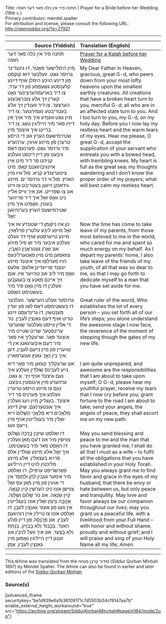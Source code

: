 <html>
<head></head>
<body>
Title: תחנה פיר אין כלה פאר דער חופה | Prayer for a Bride before her Wedding (19th c.)<br />
Primary contributor: mendel.spalter<br />
For attribution and license, please consult the following URL: <a href="http://opensiddur.org/?p=27921">http://opensiddur.org/?p=27921</a>
<p />
<hr />

<table style="margin-left: auto;margin-right: auto;" class="draggable">
<thead><tr><th id="x" style="text-align: right;">Source (Yiddish)</th><th style="text-align: left;">Translation (English)</th></tr></thead>
<tbody>
<tr><td style="vertical-align:top;" width="46%">
<div class="yiddish"><span lang="he">
תחנה פיר אין כלה פאר דער חופה
</span></div></td>
 
<td style="vertical-align:top;" width="53%">
<div class="english">
<u>Prayer for a Kalah before her Wedding</u>
</div></td></tr>


<tr><td style="vertical-align:top;" width="46%">
<div class="yiddish"><span lang="he">
מײַן הימלישער פאָטר. דו גינעדינר גרױסר גאָט. וועלבער דוא קוקסט פון דײַנע הױכע הימלן אױף דײַנע קלענסטע גשעפּפע פון דר ערד. צו דיר בּארעמהערצינער גאָט קערין זיך אלע צובּראָכענע הערצער. צו דיר װענדין זיך אלע בּעטריבּטע נעמיהטער. צו דיר מײַן גאָט װענדע איך מיר אױך אין דיזין פאר מיר הײליגין טאָג. צו דיר בּרײנג איך איצונד מײַן שטירמישעס הערץ אונ די הײסע טרערן פון מײַנע אױגין. ערהערע מיר גרױסר גאָט. פערנעם דאָס גיבּעט פון דײַן דינסט װעלכע קניהט פר דיר מיט אײַן אײַנגיבּױגענם קאָפּ. מיט ציטערענדע קניא. פול איז מײַן הארץ. פול װי דר גרױסר ים. מײַנע גידאנקן זײַגען בּעטריבּט צו זײט אונ צו שפּרײט. אונ איך װײס אליין ניט װאָס זאָל איך דיר פריהער בּעטין. װאָמיט איך מײַן שטירמישעס הערץ בערוהיגען זאָל:
</span></div></td>
 
<td style="vertical-align:top;" width="53%">
<div class="english">
My Dear Father in Heaven, gracious, great G-d, who peers down from your most lofty heavens upon the smallest earthly creatures.  All creations that have a broken heart turn to you, merciful G-d; all who are in an affected state turn to you.  And I too turn to you, my G-d, on my holy day.  Before you I now lay my restless heart and the warm tears of my eyes.  Hear me please, O great G-d, accept the supplication of your servant who entreats you with a bowed head, with trembling knees.  My heart is full as the great sea; my thoughts wandering and I don’t know the proper order of my prayers; what will best calm my restless heart.
</div></td></tr>


<tr><td style="vertical-align:top;" width="46%">
<div class="yiddish"><span lang="he">
נון איז ניקומן די שטונדע אז איך זאָל מײַנע ליבּע עלטרין פרלאָזין. מײַנע טײַערסטע אױף דר װעלט װעלכע איבּער מיר זאָ פיל מיהע אונ זאָרנ געטראָנין האָבּין. צוזאמען מיט מײַן פאָטערליכעס הױז פערלאָז איך איצונד מײַנע יונענד פרײַגדינן אלעס. אלעס װאָס מיר ליבּ אונ טהײַער איז. אום זיך אײנם מאנע צו בּעגעבּען װעלכין דו מײַן גאָט פיר מיר בּעשטימט האָסט. 
</span></div></td>
 
<td style="vertical-align:top;" width="53%">
<div class="english">
Now the time has come to take leave of my parents, from those most beloved to me in the world, who cared for me and spent so much energy on my behalf.  As I depart my parents’ home, I also take leave of the friends of my youth, of all that was so dear to me, so that I may go forth to dedicate myself to a man that you have set aside for me. 
</div></td></tr>


<tr><td style="vertical-align:top;" width="46%">
<div class="yiddish"><span lang="he">
גרױסער װעלט הערשער. װעלכער דו בּעשטימסט דאָס לאָז פון יעדין מענטשין. דו גרינדעסט זײַנע טריט אױף דעם גאנצין לעבּין. נור די אלײן װײסט װעלכער שװערער ערינסטער שריט שטײט מיר איצונד פאָר. שרעקליך איז פאר מיר דעם איבּערגאנג אין די טױערין פון מײַן נײַעם לעבּין. דען איך בּין נאָך גאנץ אונערפארין.
</span></div></td>
 
<td style="vertical-align:top;" width="53%">
<div class="english">
Great ruler of the world, Who establishes the lot of every person – you set forth all of our life’s steps; you alone understand the awesome stage I now face, the reverence of the moment of stepping though the gates of my new life. 
</div></td></tr>


<tr><td style="vertical-align:top;" width="46%">
<div class="yiddish"><span lang="he">
אונ שרעקליך קומען מיר פאָר דיא נײַע לעבּינס שולדין װעלכע איך נעם איצונד אױף זיך. אָ גאָט. ערהערע מײַן אינגסטין גיבּעט. נעם צו מײַנע הײַסע טרערין װעלכע איך פערניס פר דיר איצונד. בּעגליק מײַן ױעג װעלכין איך אונטערנעם. שיק דײַנע מִלְאָכִים דיא מַלְאֲכֵי הַשָׁלוֹם זײא זאָלין מיר בּעגלײטין אױף מײַן נײעם וועג. 
</span></div></td>
 
<td style="vertical-align:top;" width="53%">
<div class="english">
I am quite unprepared, and awesome are the responsibilities that I am about to take upon myself; O G-d, please hear my youthful prayer, receive my tears that I now cry before you; grant fortune to the road I am about to take; send your angels, the angels of peace, they shall escort me on my new path.
</div></td></tr>


<tr><td style="vertical-align:top;" width="46%">
<div class="yiddish"><span lang="he">
דו זאָלסט שיקין בְּרָכָה וְשָׁלוֹם צװישין מיר אונ דעם מאן וועלכין דו האָסט פאר מיר בּעשטימט. איך זאָל אלע מײַנע שולדין אלס פרױא בּעצאָלין. אלע מײַנע פליכטין לױט דײַן הײליגע פאָרשריפט ערפילן. דו זאָלסט מיר אימער געבּין לְחֵן וּלְחֶסֶד אין די אױגין פון מײַן מאן עס זאָל צװישן אונז ניט הערשין קײַן קִנְאָה. קײַן שִׂנְאָה. אונ נור שָׁלוֹם וְשַׁלְוָה. אַהֲבָה וְרָצוֹן זאָלין אונז בּעגלײטין אין װעג פון אונזר גאנצין לעבּן. דו זאָלסט אונז צו טײלין אײַן רוהיגעם לעבּין. אונ פַּרְנָסָה פון דײַן פולע האנד. בְּכָבוֹד וְלֹא בְּבִזָיוֹן. בְּנַחַּת וְלֹא בְצַעַר. אונ איך װעל לױבּין אונ זענגן דײַן הײליגין נאָמען מײַן גאנצין לעבּין. אָמֵן׃
</span></div></td>
 
<td style="vertical-align:top;" width="53%">
<div class="english">
May you send blessing and peace to me and the man that you have granted me; I shall do all that I must as a wife – to fulfil all the obligations that you have established in your Holy Torah.  May you always grant me to find favor and grace in the eyes of my husband; that there be envy or hate between us, but only peace and tranquility.  May love and favor always be our companion throughout our lives; may you grant us a peaceful life, with a livelihood from your Full Hand – with honor and without shame, proudly and without grief; and I will praise and sing of your Holy Name all my life; <em>Amen</em>.
</div></td></tr>
</tbody></table>

<hr />

This tkhine was translated from the סידור קרבן מנחה (Siddur Qorban Minḥah 1897) by Mendel Spalter. The tkhine can also be found in earlier and later editions of the <a href="https://opensiddur.org/compilations/sifrei-tehinot/siddur-qorban-minhah-1897">Siddur Qorban Minḥah</a>.

<h3>Source(s)</h3>

[advanced_iframe securitykey="be1d939e6a1b36109171c7d5503b34cf9147aa7b" enable_external_height_workaround="true" src="https://archive.org/stream/SiddurKorbanMinchah#page/n184/mode/2up"]
</body>
</html>